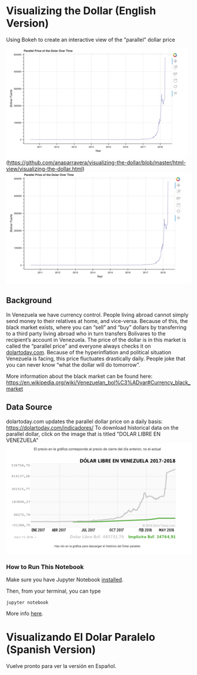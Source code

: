 # Visualizing the Dollar (English Version)

Using Bokeh to create an interactive view of the "parallel" dollar price

<img src="images/screenshot.png" height="300">(https://github.com/anaparravera/visualizing-the-dollar/blob/master/html-view/visualizing-the-dollar.html)
[![screenshot](images/screenshot.png)](https://github.com/anaparravera/visualizing-the-dollar/blob/master/html-view/visualizing-the-dollar.html)

## Background
In Venezuela we have currency control. People living abroad cannot simply send money to their relatives at home, and vice-versa. Because of this, the black market exists, where you can “sell” and “buy” dollars by transferring to a third party living abroad who in turn transfers Bolivares to the recipient’s account in Venezuela. The price of the dollar is in this market is called the “parallel price” and everyone always checks it on [dolartoday.com](https://dolartoday.com). Because of the hyperinflation and political situation Venezuela is facing, this price fluctuates drastically daily. People joke that you can never know “what the dollar will do tomorrow”.

More information about the black market can be found here: https://en.wikipedia.org/wiki/Venezuelan_bol%C3%ADvar#Currency_black_market


## Data Source
dolartoday.com updates the parallel dollar price on a daily basis: https://dolartoday.com/indicadores/
To download historical data on the parallel dollar, click on the image that is titled "DOLAR LIBRE EN VENEZUELA"
<img src="images/grafico.png" width="600">

### How to Run This Notebook
Make sure you have Jupyter Notebook [installed](https://jupyter.readthedocs.io/en/latest/install.html#new-to-python-and-jupyter).

Then, from your terminal, you can type
```
jupyter notebook
```

More info [here](http://jupyter-notebook-beginner-guide.readthedocs.io/en/latest/execute.html).


# Visualizando El Dolar Paralelo (Spanish Version)

Vuelve pronto para ver la versión en Español.
